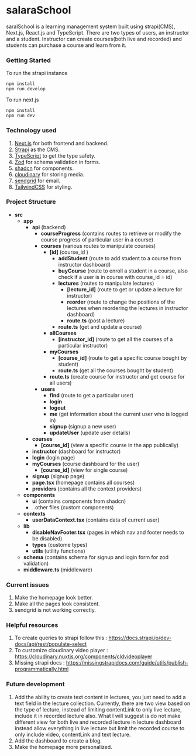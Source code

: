 # salaraSchool
saralSchool is a learning management system built using strapi(CMS), Next.js, React.js and TypeScript.
There are two types of users, an instructor and a student. Instructor can create courses(both live and recorded) and students can purchase a course and learn from it.

### Getting Started
To run the strapi instance  
```
npm install
npm run develop
```

To run next.js 
``` 
npm install
npm run dev
```

### Technology used
1. [Next.js](https://nextjs.org/) for both frontend and backend.
2. [Strapi](https://strapi.io/) as the CMS.
3. [TypeScript](https://www.typescriptlang.org/) to get the type safety.
4. [Zod](https://zod.dev/) for schema validation in forms.
5. [shadcn](https://ui.shadcn.com/) for components.
6. [cloudinary](https://cloudinary.com/) for storing media.
7. [sendgrid](https://sendgrid.com/en-us) for email.
8. [TailwindCSS](https://tailwindcss.com/docs/installation) for styling.

### Project Structure
- **src**
    - **app**
        - **api** (backend)
            - **courseProgress** (contains routes to retrieve or modify the course progress of particular user in a course)
            - **courses** (various routes to manipulate courses)
                - **[id]** (course_id )
                    - **addStudent** (route to add student to a course from instructor dashboard)
                    - **buyCourse** (route to enroll a student in a course, also check if a user is in course with course_id = id)
                    - **lectures** (routes to manipulate lectures)
                        - **[lecture_id]** (route to get or update a lecture for instructor)
                        - **reorder** (route to change the positions of the lectures when reordering the lectures in instructor dashboard)
                        - **route.ts** (post a lecture)
                    - **route.ts** (get and update a course)
                - **allCourses**
                    - **[instructor_id]** (route to get all the courses of a particular instructor)
                - **myCourses**
                    - **[course_id]** (route to get a specific course bought by student)
                    - **route.ts** (get all the courses bought by student)
                - **route.ts** (create course for instructor and get course for all users)
            - **users**
                - **find** (route to get a particular user)
                - **login**
                - **logout** 
                - **me** (get information about the current user who is logged in)
                - **signup** (signup a new user)
                - **updateUser** (update user details)
        - **courses**
            - **[course_id]** (view a specific course in the app publically)
        - **instructor** (dashboard for instructor)
        - **login** (login page)
        - **myCourses** (course dashboard for the user)
            - **[course_id]** (view for single course)
        - **signup** (signup page)
        - **page.tsx** (homepage contains all courses)
        - **providers** (contains all the context providers)
    - **components**
        - **ui** (contains components from shadcn)
        - ..other files (custom components)
    - **contexts**
        - **userDataContext.tsx** (contains data of current user)
    - **lib**
        - **disableNavFooter.tsx** (pages in which nav and footer needs to be disabled)
        - **types** (custome types)
        - **utils** (utility functions)
    - **schema** (contains schema for signup and login form for zod validation)
    - **middleware.ts** (middleware)

### Current issues
1. Make the homepage look better.
2. Make all the pages look consistent.
3. sendgrid is not working correctly.

### Helpful resources
1. To create queries to strapi follow this : https://docs.strapi.io/dev-docs/api/rest/populate-select
2. To customize cloudinary video player : https://cloudinary.nuxtjs.org/components/cldvideoplayer
3. Missing strapi docs : https://missingstrapidocs.com/guide/utils/publish-programmatically.html

### Future development
1. Add the ability to create text content in lectures, you just need to add a text field in the lecture collection. Currently, there are two view based on the type of lecture, instead of limiting contentLink to only live lecture, include it in recorded lecture also. What I will suggest is do not make different view for both live and recorded lecture in lecture dashboard instead allow everything in live lecture but limit the recorded course to only include video, contentLink and text lecture.
2. Add the dashboard to create a blog.
3. Make the homepage more personalized.
